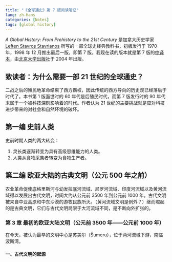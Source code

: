 ```yaml
---
title: "《全球通史》第 7 版阅读笔记"
lang: zh-Hans
categories: [Notes]
tags: [global history]
---
```


*A Global History: From Prehistory to the 21st Century* 是加拿大历史学家 [Leften Stavros Stavrianos](https://en.wikipedia.org/wiki/L._S._Stavrianos) 所写的一部全球史经典教科书，初版发行于 1970 年，1998 年 12 月推出最后一版，即第 7 版。我现在读的版本就是第 7 版的[中译本](https://book.douban.com/subject/1922216/)，由[北京大学出版社](http://www.pup.cn/)于 2004 年出版。

## 致读者：为什么需要一部 21 世纪的全球通史？

二战之后的殖民地革命结束了西方霸权，因此传统的西方导向的历史观已经落后于时代了。本书第 1 版面世时的 60 年代是后殖民时代，而第 7 版发行时的 90 年代末属于一个被科技深刻影响着的时代。作者认为 21 世纪的主要挑战就是应对科技进步带来的对社会和自然环境的破坏。

## 第一编 史前人类

史前时期人类的两大转变：

1. 灵长类逐渐转变为具有高级思维能力的人类。
2. 人类从食物采集者转变为食物生产者。

## 第二编 欧亚大陆的古典文明（公元 500 年之前）

农业革命促使底格里斯河与幼发拉底河流域、尼罗河流域、印度河流域以及黄河流域得以发展出古代文明，时间大约从公元前 3500 年到公元前 1000 年。古代文明被来自中亚高原和中东沙漠的游牧民族所灭。（黄河流域文明是例外？）继而崛起的是古典文明，它们与古代文明局限于大河流域不同，是不断向外扩张的。

### 第 3 章 最初的欧亚大陆文明（公元前 3500 年——公元前 1000 年）

在今天，被认为最早的文明中心是苏美尔（Šumeru），位于两河流域下游，南临波斯湾。

#### 一、古代文明的起源
